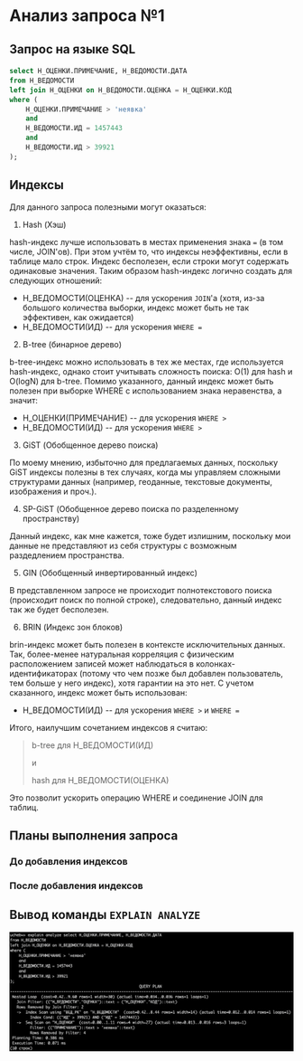 # Анализ запроса №1

## Запрос на языке SQL

```sql
select Н_ОЦЕНКИ.ПРИМЕЧАНИЕ, Н_ВЕДОМОСТИ.ДАТА
from Н_ВЕДОМОСТИ
left join Н_ОЦЕНКИ on Н_ВЕДОМОСТИ.ОЦЕНКА = Н_ОЦЕНКИ.КОД
where (
    Н_ОЦЕНКИ.ПРИМЕЧАНИЕ > 'неявка'
    and
    Н_ВЕДОМОСТИ.ИД = 1457443
    and
    Н_ВЕДОМОСТИ.ИД > 39921
);
```

## Индексы

Для данного запроса полезными могут оказаться:

1) Hash (Хэш)

hash-индекс лучше использовать в местах применения знака `=` (в том числе, JOIN'ов). При этом учтём то, что индексы неэффективны, если в таблице мало строк. Индекс бесполезен, если строки могут содержать одинаковые значения. Таким образом hash-индекс логично создать для следующих отношений:

- Н_ВЕДОМОСТИ(ОЦЕНКА) -- для ускорения `JOIN`'а (хотя, из-за большого количества выборки, индекс может быть не так эффективен, как ожидается)
- Н_ВЕДОМОСТИ(ИД) -- для ускорения `WHERE =`

2) B-tree (бинарное дерево)

b-tree-индекс можно использовать в тех же местах, где используется hash-индекс, однако стоит учитывать сложность поиска: O(1) для hash и O(logN) для b-tree. Помимо указанного, данный индекс может быть полезен при выборке WHERE с использованием знака неравенства, а значит:

- Н_ОЦЕНКИ(ПРИМЕЧАНИЕ) -- для ускорения `WHERE >`
- Н_ВЕДОМОСТИ(ИД) -- для ускорения `WHERE >`

3) GiST (Обобщенное дерево поиска)

По моему мнению, избыточно для предлагаемых данных, поскольку GiST индексы полезны в тех случаях, когда мы управляем сложными структурами данных (например, геоданные, текстовые документы, изображения и проч.).

4) SP-GiST (Обобщенное дерево поиска по разделенному пространству)

Данный индекс, как мне кажется, тоже будет излишним, поскольку мои данные не представляют из себя структуры с возможным раздедлением пространства.

5) GIN (Обобщенный инвертированный индекс)

В представленном запросе не происходит полнотекстового поиска (происходит поиск по полной строке), следовательно, данный индекс так же будет бесполезен.

6) BRIN (Индекс зон блоков)

brin-индекс может быть полезен в контексте исключительных данных. Так, более-менее натуральная корреляция с физическим расположением записей может наблюдаться в колонках-идентификаторах (потому что чем позже был добавлен пользователь, тем больше у него индекс), хотя гарантии на это нет. С учетом сказанного, индекс может быть использован:

- Н_ВЕДОМОСТИ(ИД) -- для ускорения `WHERE >` и `WHERE =`

Итого, наилучшим сочетанием индексов я считаю:

> b-tree для Н_ВЕДОМОСТИ(ИД)
>
> и
>
> hash для Н_ВЕДОМОСТИ(ОЦЕНКА)

Это позволит ускорить операцию WHERE и соединение JOIN для таблиц.

## Планы выполнения запроса

### До добавления индексов

### После добавления индексов

## Вывод команды `EXPLAIN ANALYZE`

![explain_analyze_q1](/lab4/query_1/img/explain_analyze_q1.png)
